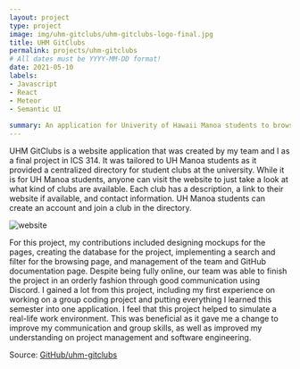 ```yaml
---
layout: project
type: project
image: img/uhm-gitclubs/uhm-gitclubs-logo-final.jpg
title: UHM GitClubs
permalink: projects/uhm-gitclubs
# All dates must be YYYY-MM-DD format!
date: 2021-05-10
labels:
- Javascript
- React
- Meteor
- Semantic UI
  
summary: An application for Univerity of Hawaii Manoa students to browse a directory of student clubs.
---
```


UHM GitClubs is a website application that was created by my team and I as a final project in ICS 314. It was tailored to UH Manoa students as it provided a centralized directory for student clubs at the university. While it is for UH Manoa students, anyone can visit the website to just take a look at what kind of clubs are available. Each club has a description, a link to their website if available, and contact information. UH Manoa students can create an account and join a club in the directory.

<img class="ui huge image centered" src="../images/browse2.gif" alt="website">

For this project, my contributions included designing mockups for the pages, creating the database for the project, implementing a search and filter for the browsing page, and management of the team and GitHub documentation page. Despite being fully online, our team was able to finish the project in an orderly fashion through good communication using Discord. I gained a lot from this project, including my first experience on working on a group coding project and putting everything I learned this semester into one application. I feel that this project helped to simulate a real-life work environment. This was beneficial as it gave me a change to improve my communication and group skills, as well as improved my understanding on project management and software engineering. 

Source: <a href="https://uhm-gitclubs.github.io/"><i class="large github icon"></i>GitHub/uhm-gitclubs</a>

<br/>
